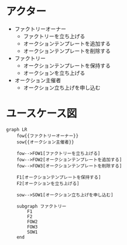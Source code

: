 # アクター

- ファクトリーオーナー
  - ファクトリーを立ち上げる
  - オークションテンプレートを追加する
  - オークションテンプレートを削除する
- ファクトリー
  - オークションテンプレートを保持する
  - オークションを立ち上げる
- オークション主催者
  - オークション立ち上げを申し込む

# ユースケース図

```mermaid
graph LR
    fow{{ファクトリーオーナー}}
    sow{{オークション主催者}}

    fow-->FOW1[ファクトリーを立ち上げる]
    fow-->FOW2[オークションテンプレートを追加する]
    fow-->FOW3[オークションテンプレートを削除する]

    F1[オークションテンプレートを保持する]
    F2[オークションを立ち上げる]

    sow-->SOW1[オークション立ち上げを申し込む]

    subgraph ファクトリー
        F1
        F2
        FOW2
        FOW3
        SOW1
    end

```
